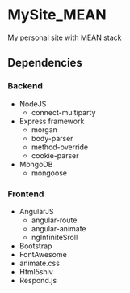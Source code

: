 MySite_MEAN
===========
My personal site with MEAN stack

Dependencies
-----------
### Backend
   - NodeJS
      - connect-multiparty
   - Express framework
      - morgan
      - body-parser
      - method-override
      - cookie-parser
   - MongoDB
      - mongoose

### Frontend
   - AngularJS
     - angular-route
     - angular-animate
     - ngInfiniteSroll
   - Bootstrap
   - FontAwesome
   - animate.css
   - Html5shiv
   - Respond.js